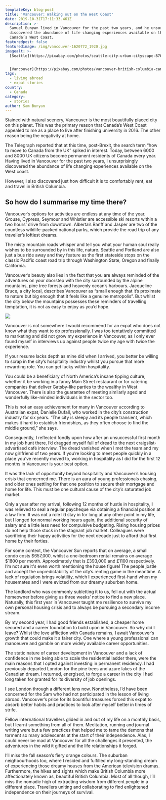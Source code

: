 ```yaml
---
templateKey: blog-post
title: 'Vancouver: Walking out on the West Coast'
date: 2019-10-31T17:11:33.461Z
description: >-
  Samuel Bunyan lived in Vancouver for the past two years, and he unsurprisingly
  discovered the abundance of life changing experiences available on the
  Canada’s West Coast.
featuredpost: false
featuredimage: /img/vancouver-1620772_1920.jpg
imagealt: >-
  [Seattle](https://pixabay.com/photos/seattle-city-urban-cityscape-870282/)


  [Vancouver](https://pixabay.com/photos/vancouver-british-columbia-canada-1620772/)
tags:
  - living abroad
  - expat stories
country:
  - Canada
category:
  - stories
author: Sam Bunyan
---
```

Stained with natural scenery, Vancouver is the most beautifully placed city on this planet. This was the primary reason that Canada’s West Coast appealed to me as a place to live after finishing university in 2016. The other reason being the negativity at home. 

The Telegraph reported that at this time, post-Brexit, the search term “how to move to Canada from the UK” spiked in interest. Today, between 6000 and 8000 UK citizens become permanent residents of Canada every year. Having lived in Vancouver for the past two years, I unsurprisingly discovered the abundance of life changing experiences available on the West coast. 

However, I also discovered just how difficult it is to comfortably rent, eat and travel in British Columbia. 

## So how do I summarise my time there?

Vancouver’s options for activities are endless at any time of the year. Grouse, Cypress, Seymour and Whistler are accessible ski resorts within a two hours’ drive from downtown. Alberta’s Banff and Jasper are two of the countless wildlife-packed national parks, which provide the road trip of any traveller’s loftiest dreams. 

The misty mountain roads whisper and tell you what your human soul really wishes to be surrounded by in this life, nature. Seattle and Portland are also just a bus ride away and they feature as the first stateside stops on the classic Pacific coast road trip through Washington State, Oregon and finally California. 

Vancouver’s beauty also lies in the fact that you are always reminded of the adventures on your doorstep with the city surrounded by the alpine mountains, pine tree forests and heavenly ocean’s harbours. Jacqueline Bruce, a city local, describes Vancouver as “small enough that it’s proximate to nature but big enough that it feels like a genuine metropolis”. But whilst the city below the mountains possesses these reminders of travelling temptation, it is not as easy to enjoy as you’d hope. 

![](/img/seattle-870282_1920.jpg)

Vancouver is not somewhere I would recommend for an expat who does not know what they want to do professionally. I was too tentatively committed to marketing and did not grow my experience in Vancouver, as I only ever found myself in interviews up against people twice my age with twice the experience. 

If your resume lacks depth as mine did when I arrived, you better be willing to scrap in the city’s hospitality industry whilst you pursue that more rewarding role. You can get lucky within hospitality. 

You could be a beneficiary of North America’s insane tipping culture, whether it be working in a fancy Main Street restaurant or for catering companies that deliver Gatsby-like parties to the wealthy in West Vancouver. There is also the guarantee of meeting similarly aged and wonderfully like-minded individuals in the sector too. 

This is not an easy achievement for many in Vancouver according to Australian expat, Danielle Dufall, who worked in the city’s construction industry for six years. “The city is sleepy and its people transient, which makes it hard to establish friendships, as they often choose to find the middle ground,” she says. 

Consequently, I reflected fondly upon how after an unsuccessful first month in my job hunt there, I’d dragged myself full of dread to the next craigslist-advertised café interview. The dread vanished when I met the team and my now girlfriend of two years. If you’re looking to meet people quickly in a place you’ve recently moved to, working in hospitality as I did for the first 12 months in Vancouver is your best option. 

It was the lack of opportunity beyond hospitality and Vancouver’s housing crisis that concerned me. There is an aura of young professionals chasing, and older ones settling for that one position to secure their mortgage and home for life. This must be one cultural cause of the city’s saturated job market. 

Only a year after my arrival, following 12 months of hustle in hospitality, I was relieved to seal a regular paycheque via obtaining a financial position at a law firm. It was not a role I’d stay in for long at any other point in my life, but I longed for normal working hours again, the additional security of salary and a little less need for compulsive budgeting. Rising housing prices do not help those stuck in the stagnant job market. Colleagues were sacrificing their happy activities for the next decade just to afford that first home by their forties. 

For some context, the Vancouver Sun reports that on average, a small condo costs $657,000, whilst a one-bedroom rental remains on average $1800 per month. Approximately that is £393,000 and £1100 respectively.  I’m not sure it's even worth mentioning the house figure! The people jostle and accept the unpredictability of the city’s renting game in the meantime. A lack of regulation brings volatility, which I experienced first-hand when my housemates and I were evicted from our dreamy suburban home. 

The landlord who was commonly subletting it to us, fell out with the actual homeowner before giving us three weeks’ notice to find a new place. Naturally, this first year in Vancouver taught me resilience to survive my own personal housing crisis and to always be pursuing a secondary income stream.

By my second year, I had good friends established, a cheaper home secured and a career foundation to build upon in Vancouver. So why did I leave? Whilst the love affliction with Canada remains, I await Vancouver’s growth that could make it a fairer city. One where a young professional can manoeuvre and gamble on more widely available career opportunities. 

The static nature of career development in Vancouver and a lack of confidence in me being able to scale the residential ladder there, were the main reasons that I opted against investing in permanent residency. I had previously departed London for the pine trees and azure lakes of the Canadian dream. I returned, energised, to forge a career in the city I had long taken for granted for its diversity of job openings. 

I see London through a different lens now. Nonetheless, I’d have been concerned for the Sam who had not participated in the lesson of living abroad. Vancouver’s price for its bountiful treasures forced this expat to absorb better habits and practices to look after myself better in times of strife. 

Fellow international travellers glided in and out of my life on a monthly basis, but I learnt something from all of them. Meditation, running and journal writing were but a few practices that helped me to tame the demons that torment so many adolescents at the start of their independence. Alas, I could never be mad at Vancouver for all the challenges it presented, the adventures in the wild it gifted and the life relationships it forged.

I’ll miss the fall season’s fiery orange colours. The suburban neighbourhoods too, where I resided and fulfilled my long-standing dream of experiencing those dreamy houses from the American television dramas. Furthermore, the hikes and sights which make British Columbia more affectionately known as, beautiful British Columbia. Most of all though, I’ll miss the nomadic high of extracting wisdom from different people in a different place. Travellers uniting and collaborating to find enlightened independence on their journeys of survival.
